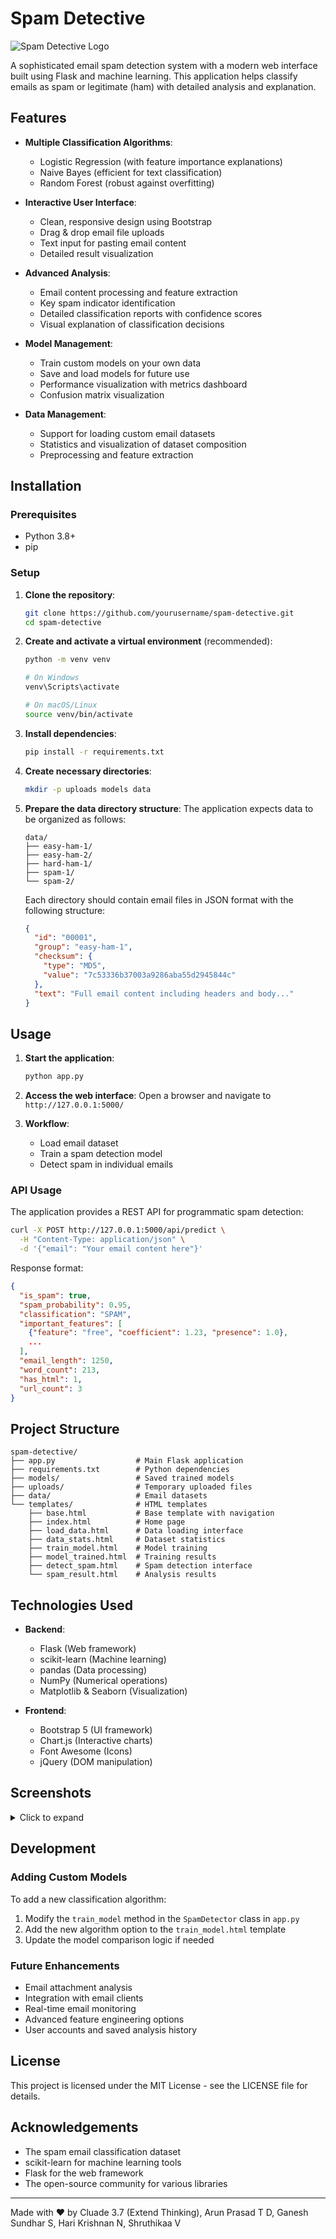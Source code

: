# Spam Detective

![Spam Detective Logo](https://img.shields.io/badge/Spam-Detective-blue?style=for-the-badge&logo=flask)

A sophisticated email spam detection system with a modern web interface built using Flask and machine learning. This application helps classify emails as spam or legitimate (ham) with detailed analysis and explanation.

## Features

- **Multiple Classification Algorithms**:
  - Logistic Regression (with feature importance explanations)
  - Naive Bayes (efficient for text classification)
  - Random Forest (robust against overfitting)

- **Interactive User Interface**:
  - Clean, responsive design using Bootstrap
  - Drag & drop email file uploads
  - Text input for pasting email content
  - Detailed result visualization

- **Advanced Analysis**:
  - Email content processing and feature extraction
  - Key spam indicator identification
  - Detailed classification reports with confidence scores
  - Visual explanation of classification decisions

- **Model Management**:
  - Train custom models on your own data
  - Save and load models for future use
  - Performance visualization with metrics dashboard
  - Confusion matrix visualization

- **Data Management**:
  - Support for loading custom email datasets
  - Statistics and visualization of dataset composition
  - Preprocessing and feature extraction

## Installation

### Prerequisites

- Python 3.8+
- pip

### Setup

1. **Clone the repository**:
   ```bash
   git clone https://github.com/yourusername/spam-detective.git
   cd spam-detective
   ```

2. **Create and activate a virtual environment** (recommended):
   ```bash
   python -m venv venv
   
   # On Windows
   venv\Scripts\activate
   
   # On macOS/Linux
   source venv/bin/activate
   ```

3. **Install dependencies**:
   ```bash
   pip install -r requirements.txt
   ```

4. **Create necessary directories**:
   ```bash
   mkdir -p uploads models data
   ```

5. **Prepare the data directory structure**:
   The application expects data to be organized as follows:
   ```
   data/
   ├── easy-ham-1/
   ├── easy-ham-2/
   ├── hard-ham-1/
   ├── spam-1/
   └── spam-2/
   ```

   Each directory should contain email files in JSON format with the following structure:
   ```json
   {
     "id": "00001",
     "group": "easy-ham-1",
     "checksum": {
       "type": "MD5",
       "value": "7c53336b37003a9286aba55d2945844c"
     },
     "text": "Full email content including headers and body..."
   }
   ```

## Usage

1. **Start the application**:
   ```bash
   python app.py
   ```

2. **Access the web interface**:
   Open a browser and navigate to `http://127.0.0.1:5000/`

3. **Workflow**:
   - Load email dataset
   - Train a spam detection model
   - Detect spam in individual emails

### API Usage

The application provides a REST API for programmatic spam detection:

```bash
curl -X POST http://127.0.0.1:5000/api/predict \
  -H "Content-Type: application/json" \
  -d '{"email": "Your email content here"}'
```

Response format:
```json
{
  "is_spam": true,
  "spam_probability": 0.95,
  "classification": "SPAM",
  "important_features": [
    {"feature": "free", "coefficient": 1.23, "presence": 1.0},
    ...
  ],
  "email_length": 1250,
  "word_count": 213,
  "has_html": 1,
  "url_count": 3
}
```

## Project Structure

```
spam-detective/
├── app.py                  # Main Flask application
├── requirements.txt        # Python dependencies
├── models/                 # Saved trained models
├── uploads/                # Temporary uploaded files
├── data/                   # Email datasets
└── templates/              # HTML templates
    ├── base.html           # Base template with navigation
    ├── index.html          # Home page
    ├── load_data.html      # Data loading interface
    ├── data_stats.html     # Dataset statistics
    ├── train_model.html    # Model training
    ├── model_trained.html  # Training results
    ├── detect_spam.html    # Spam detection interface
    └── spam_result.html    # Analysis results
```

## Technologies Used

- **Backend**:
  - Flask (Web framework)
  - scikit-learn (Machine learning)
  - pandas (Data processing)
  - NumPy (Numerical operations)
  - Matplotlib & Seaborn (Visualization)

- **Frontend**:
  - Bootstrap 5 (UI framework)
  - Chart.js (Interactive charts)
  - Font Awesome (Icons)
  - jQuery (DOM manipulation)

## Screenshots

<details>
<summary>Click to expand</summary>

### Home Page
[Home page screenshot placeholder]

### Data Statistics
[Data statistics screenshot placeholder]

### Model Training
[Model training screenshot placeholder]

### Spam Detection
[Spam detection screenshot placeholder]

### Analysis Results
[Analysis results screenshot placeholder]
</details>

## Development

### Adding Custom Models

To add a new classification algorithm:

1. Modify the `train_model` method in the `SpamDetector` class in `app.py`
2. Add the new algorithm option to the `train_model.html` template
3. Update the model comparison logic if needed

### Future Enhancements

- Email attachment analysis
- Integration with email clients
- Real-time email monitoring
- Advanced feature engineering options
- User accounts and saved analysis history

## License

This project is licensed under the MIT License - see the LICENSE file for details.

## Acknowledgements

- The spam email classification dataset
- scikit-learn for machine learning tools
- Flask for the web framework
- The open-source community for various libraries

---

Made with ❤️ by Cluade 3.7 (Extend Thinking), Arun Prasad T D, Ganesh Sundhar S, Hari Krishnan N, Shruthikaa V